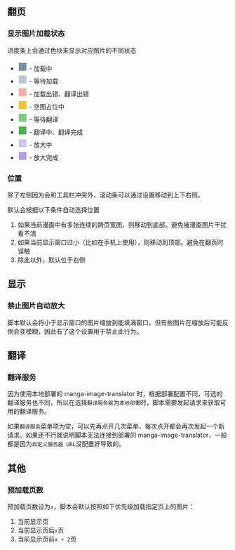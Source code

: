 ## 翻页

### 显示图片加载状态

进度条上会通过色块来显示对应图片的不同状态

- <font color=#7a909a size=5>■</font> - 加载中
- <font color=#bcc7cc size=5>■</font> - 等待加载
- <font color=#ffaaaa size=5>■</font> - 加载出错、翻译出错
- <font color=#fbc02d size=5>■</font> - 空图占位中
- <font color=#81c784 size=5>■</font> - 等待翻译
- <font color=#4caf50 size=5>■</font> - 翻译中、翻译完成
- <font color=#d1c4e9 size=5>■</font> - 放大中
- <font color=#b39ddb size=5>■</font> - 放大完成

### 位置

除了左侧因为会和工具栏冲突外，滚动条可以通过设置移动到上下右侧。

默认会根据以下条件自动选择位置

1. 如果当前漫画中有多张连续的跨页宽图，则移动到底部。避免被漫画图片干扰看不清
1. 如果当前显示窗口过小（比如在手机上使用），则移动到顶部。避免在翻页时误触
1. 除此以外，默认位于右侧

## 显示

### 禁止图片自动放大

脚本默认会将小于显示窗口的图片缩放到能填满窗口，但有些图片在缩放后可能反倒会变模糊，因此有了这个设置用于禁止此行为。

## 翻译

### 翻译服务

因为使用本地部署的 manga-image-translator 时，根据部署配置不同，可选的翻译服务也不同，所以在选择`翻译服务器`为`本地部署`时，脚本需要发起请求来获取可用的翻译服务。

如果`翻译服务`菜单项为空，可以先再点开几次菜单，每次点开都会再次发起一个新请求。如果还不行就说明脚本无法连接到部署的 manga-image-translator，一般都是因为`自定义服务器 URL`没配置好导致的。

## 其他

### 预加载页数

预加载页数设为`x`，脚本会默认按照如下优先级加载指定页上的图片：

1. 当前显示页
1. 当前显示页后`x`页
1. 当前显示页前`x ÷ 2`页
